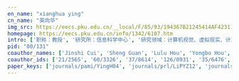 ```yaml
---
en_name: "xianghua ying"
cn_name: "英向华"
img_src: https://eecs.pku.edu.cn/__local/F/85/93/194367B21245414AF423111D7C8_781614AC_16FA.jpg?e=.jpg
homepage: https://eecs.pku.edu.cn/info/1342/6107.htm
intro: ['职称：教授', '研究所：信息科学中心', '研究领域：计算机视觉、虚拟现实、计算成像学\r\n\r\n ', '办公电话：010-62759076', '电子邮件：xhying@cis.pku.edu.cn', '个人主页：http://www.cis.pku.edu.cn/vision/Visual&Robot/people/ying/ ']
pid: "00/131"
coauthor_names: ['Jinshi Cui', 'Sheng Guan', 'Lulu Hou', 'Yongbo Hou', 'Zhanyi Hu', 'Shiyao Huang', 'Jing Kong', 'Bo Li 0018', 'Xiang Mei', 'Kun Peng', 'Songtao Pu', 'Ren Ren 0002', 'Jiangpeng Rong', 'Zeyu Shang', 'Yongjie Shi', 'Xuan Song', 'Xin Tong', 'Ganwen Wang', 'Jingsi Wen', 'Li Yang', 'Sen Yang', 'Hongbin Zha', 'Danfeng Zhang', 'He Zhao', 'Huijing Zhao']
coauthor_ids: ['21/2565', '60/3326', '37/8614', '126/0931', '35/6476', '126/8085', '24/1060', '50/3402-18', '98/6160', '04/2229', '128/7586', '18/4751-2', '161/1914', '191/4646', '195/9114', '21/5658', '86/2176', '128/7571', '231/1760', '09/3925', '90/4655', '20/5020', '23/3719', '98/3487', '95/967']
paper_keys: ['journals/pami/YingH04', 'journals/prl/LiPYZ12', 'journals/pami/YingZ06', 'journals/pami/YingYZ12', 'journals/pami/YingPHGKZ13', 'journals/ijcv/YingZ08']
---
```

